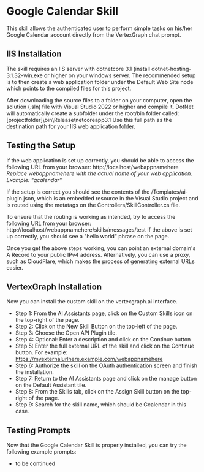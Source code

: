 ﻿# Google Calendar Skill

This skill allows the authenticated user to perform simple tasks on his/her Google Calendar account directly from the VertexGraph chat prompt.

## IIS Installation

The skill requires an IIS server with dotnetcore 3.1 (install dotnet-hosting-3.1.32-win.exe or higher on your windows server. The recommended setup is to then create a web application folder under the Default Web Site node which points to the compiled files for this project.

After downloading the source files to a folder on your computer, open the solution (.sln) file with Visual Studio 2022 or higher and compile it. DotNet will automatically create a subfolder under the root/bin folder called:
[projectfolder]\bin\Release\netcoreapp3.1
Use this full path as the destination path for your IIS web application folder.

## Testing the Setup

If the web application is set up correctly, you should be able to access the following URL from your browser:
http://localhost/webappnamehere
*Replace webappnamehere with the actual name of your web application. Example: "gcalendar"*

If the setup is correct you should see the contents of the /Templates/ai-plugin.json, which is an embedded resource in the Visual Studio project and is routed using the metatags on the Controllers/SkillController.cs file.

To ensure that the routing is working as intended, try to access the following URL from your browser:
http://localhost/webappnamehere/skills/messages/test
If the above is set up correctly, you should see a "hello world" phrase on the page.

Once you get the above steps working, you can point an external domain's A Record to your public IPv4 address. Alternatively, you can use a proxy, such as CloudFlare, which makes the process of generating external URLs easier.

## VertexGraph Installation

Now you can install the custom skill on the vertexgraph.ai interface.

 - Step 1: From the AI Assistants page, click on the Custom Skills icon on the top-right of the page.
 - Step 2: Click on the New Skill Button on the top-left of the page.
 - Step 3: Choose the Open API Plugin tile.
 - Step 4: Optional: Enter a description and click on the Continue button
 - Step 5: Enter the full external URL of the skill and click on the Continue button. For example: https://myexternalurlhere.example.com/webappnamehere
 - Step 6: Authorize the skill on the OAuth authentication screen and finish the installation.
 - Step 7: Return to the AI Assistants page and click on the manage button on the Default Assistant tile.
 - Step 8: From the Skills tab, click on the Assign Skill button on the top-right of the page.
 - Step 9: Search for the skill name, which should be Gcalendar in this case.

## Testing Prompts

Now that the Google Calendar Skill is properly installed, you can try the following example prompts:

 - to be continued
